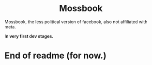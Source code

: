 <h1 align="center">Mossbook</h1>

Mossbook, the less political version of facebook, also not affiliated with meta.

**In very first dev stages.**

# End of readme (for now.)